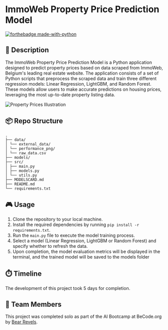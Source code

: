 # ImmoWeb Property Price Prediction Model

[![forthebadge made-with-python](https://ForTheBadge.com/images/badges/made-with-python.svg)](https://www.python.org/)

## 📒 Description

The ImmoWeb Property Price Prediction Model is a Python application designed to predict property prices based on data scraped from ImmoWeb, Belgium's leading real estate website. The application consists of a set of Python scripts that preprocess the scraped data and train three different regression models: Linear Regression, LightGBM, and Random Forest. These models allow users to make accurate predictions on housing prices, leveraging the most up-to-date property listing data.

![Property Prices Illustration](https://media.istockphoto.com/id/932743856/vector/property-prices-illustration.jpg?s=612x612&w=0&k=20&c=MpCykgUFuTxQje0JksjDApv9u5ywb5nkJE0brZ-4GiA=)

## 📦 Repo Structure

```
.
├── data/
│ └── external_data/
│ └── performance_png/
│ └── raw_data.csv
├── models/
├── src/
│ ├── main.py
│ ├── models.py
│ └── utils.py
├── MODELSCARD.md
├── README.md
└── requirements.txt
```

## 🎮 Usage

1. Clone the repository to your local machine.
2. Install the required dependencies by running `pip install -r requirements.txt`.
3. Run the `main.py` file to execute the model training process.
4. Select a model (Linear Regression, LightGBM or Random Forest) and specify whether to refresh the data.
5. Upon completion, the model evaluation metrics will be displayed in the terminal, and the trained model will be saved to the models folder

## ⏱️ Timeline

The development of this project took 5 days for completion.

## 📌 Team Members

This project was completed solo as part of the AI Bootcamp at BeCode.org by [Bear Revels](https://www.linkedin.com/in/bear-revels/).
